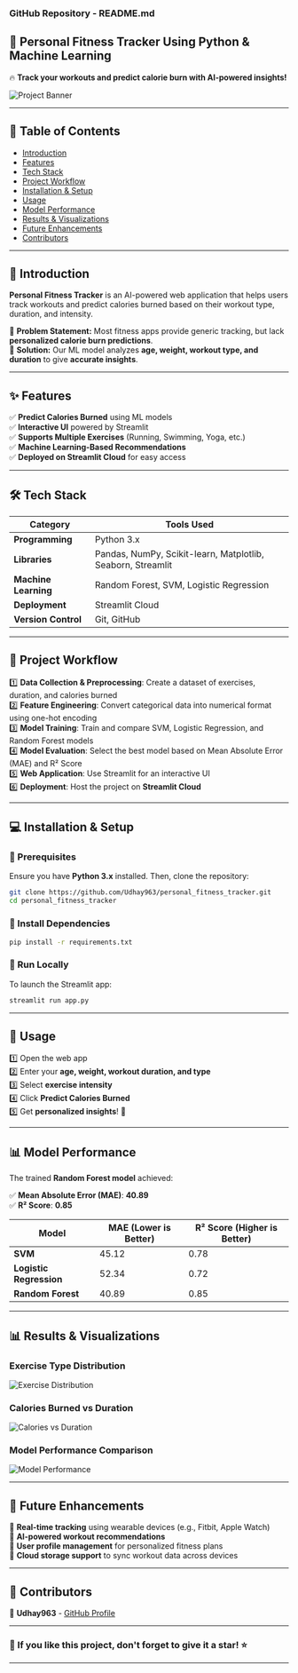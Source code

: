 ### **GitHub Repository - README.md**  

## **📌 Personal Fitness Tracker Using Python & Machine Learning**  

🔥 **Track your workouts and predict calorie burn with AI-powered insights!**  

![Project Banner](plots/exercise_distribution.png)  

---

## **📖 Table of Contents**  
- [Introduction](#introduction)  
- [Features](#features)  
- [Tech Stack](#tech-stack)  
- [Project Workflow](#project-workflow)  
- [Installation & Setup](#installation--setup)  
- [Usage](#usage)  
- [Model Performance](#model-performance)  
- [Results & Visualizations](#results--visualizations)  
- [Future Enhancements](#future-enhancements)  
- [Contributors](#contributors)  

---

## **🚀 Introduction**  
**Personal Fitness Tracker** is an AI-powered web application that helps users track workouts and predict calories burned based on their workout type, duration, and intensity.  

🔹 **Problem Statement:** Most fitness apps provide generic tracking, but lack **personalized calorie burn predictions**.  
🔹 **Solution:** Our ML model analyzes **age, weight, workout type, and duration** to give **accurate insights**.  

---

## **✨ Features**  
✅ **Predict Calories Burned** using ML models  
✅ **Interactive UI** powered by Streamlit  
✅ **Supports Multiple Exercises** (Running, Swimming, Yoga, etc.)  
✅ **Machine Learning-Based Recommendations**  
✅ **Deployed on Streamlit Cloud** for easy access  

---

## **🛠 Tech Stack**  
| **Category**      | **Tools Used**         |  
|------------------|----------------------|  
| **Programming**  | Python 3.x            |  
| **Libraries**    | Pandas, NumPy, Scikit-learn, Matplotlib, Seaborn, Streamlit |  
| **Machine Learning** | Random Forest, SVM, Logistic Regression |  
| **Deployment**   | Streamlit Cloud       |  
| **Version Control** | Git, GitHub          |  

---

## **📂 Project Workflow**  
1️⃣ **Data Collection & Preprocessing**: Create a dataset of exercises, duration, and calories burned  
2️⃣ **Feature Engineering**: Convert categorical data into numerical format using one-hot encoding  
3️⃣ **Model Training**: Train and compare SVM, Logistic Regression, and Random Forest models  
4️⃣ **Model Evaluation**: Select the best model based on Mean Absolute Error (MAE) and R² Score  
5️⃣ **Web Application**: Use Streamlit for an interactive UI  
6️⃣ **Deployment**: Host the project on **Streamlit Cloud**  

---

## **💻 Installation & Setup**  
### **🔹 Prerequisites**  
Ensure you have **Python 3.x** installed. Then, clone the repository:  

```sh
git clone https://github.com/Udhay963/personal_fitness_tracker.git
cd personal_fitness_tracker
```

### **🔹 Install Dependencies**  
```sh
pip install -r requirements.txt
```

### **🔹 Run Locally**  
To launch the Streamlit app:  
```sh
streamlit run app.py
```

---

## **🚀 Usage**  
1️⃣ Open the web app  
2️⃣ Enter your **age, weight, workout duration, and type**  
3️⃣ Select **exercise intensity**  
4️⃣ Click **Predict Calories Burned**  
5️⃣ Get **personalized insights**! 🎉  

---

## **📊 Model Performance**  
The trained **Random Forest model** achieved:  

✅ **Mean Absolute Error (MAE)**: **40.89**  
✅ **R² Score**: **0.85**  

| **Model**              | **MAE (Lower is Better)** | **R² Score (Higher is Better)** |  
|-----------------------|----------------------|----------------------|  
| **SVM**               | 45.12                 | 0.78                 |  
| **Logistic Regression** | 52.34                 | 0.72                 |  
| **Random Forest**      | 40.89                 | 0.85                 |  

---

## **📊 Results & Visualizations**  
### **Exercise Type Distribution**  
![Exercise Distribution](plots/exercise_distribution.png)  

### **Calories Burned vs Duration**  
![Calories vs Duration](plots/calories_vs_duration.png)  

### **Model Performance Comparison**  
![Model Performance](plots/model_performance_mae.png)  

---

## **🚀 Future Enhancements**  
🔹 **Real-time tracking** using wearable devices (e.g., Fitbit, Apple Watch)  
🔹 **AI-powered workout recommendations**  
🔹 **User profile management** for personalized fitness plans  
🔹 **Cloud storage support** to sync workout data across devices  

---

## **👥 Contributors**  
👤 **Udhay963** - [GitHub Profile](https://github.com/Udhay963)  

---

### **🌟 If you like this project, don't forget to give it a star! ⭐**  

---
